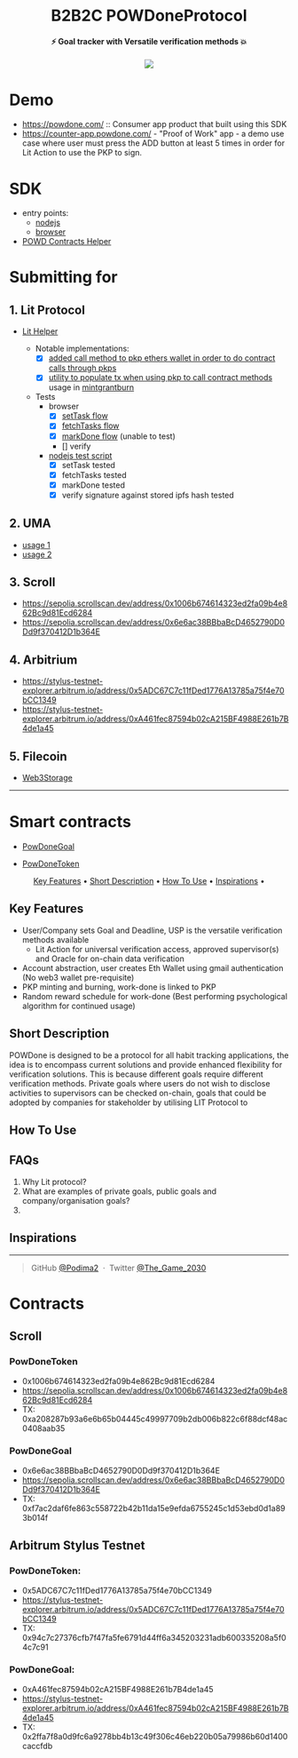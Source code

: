 <h1 align="center">
  <br>
  <img src="">
  <br>
  B2B2C POWDoneProtocol
  <br>
</h1>

<h4 align="center">⚡️ Goal tracker with Versatile verification methods 💥</h4>

<p align="center">
  <a href="https://twitter.com/The_Game_2030">
    <img src="https://img.shields.io/badge/Reach_Agustin-On_Twitter-Green">
  </a>
</p>

# Demo

- https://powdone.com/ :: Consumer app product that built using this SDK 
- https://counter-app.powdone.com/ - "Proof of Work" app - a demo use case where user must press the ADD button at least 5 times in order for Lit Action to use the PKP to sign. 

# SDK

- entry points:
  - [nodejs](https://github.com/Podima2/POWDoneProtocol/blob/master/src/index.node.ts)
  - [browser](https://github.com/Podima2/POWDoneProtocol/blob/master/src/index.browser.ts)
- [POWD Contracts Helper](https://github.com/Podima2/POWDoneProtocol/blob/master/src/helpers/contracts-helper.ts
)

# Submitting for

## 1. Lit Protocol
- [Lit Helper](https://github.com/Podima2/POWDoneProtocol/blob/master/src/helpers/lit-helper/lit-helper.ts)

  - Notable implementations:
    - [x] [added call method to pkp ethers wallet in order to do contract calls through pkps](https://github.com/Podima2/POWDoneProtocol/blob/fe8ac61e519dafad6776d9430a03225be6915fb2/services/3030-app/components/PowDoneWallet.tsx#L72)
    - [x] [utility to populate tx when using pkp to call contract methods](https://github.com/Podima2/POWDoneProtocol/blob/fe8ac61e519dafad6776d9430a03225be6915fb2/src/helpers/lit-helper/lit-helper.ts#L110) usage in [mintgrantburn](https://github.com/Podima2/POWDoneProtocol/blob/fe8ac61e519dafad6776d9430a03225be6915fb2/src/helpers/lit-helper/lit-helper.ts#L167)
  - Tests
    - browser
      - [x] [setTask flow](https://github.com/Podima2/POWDoneProtocol/blob/fe8ac61e519dafad6776d9430a03225be6915fb2/services/3030-app/app/page.tsx#L1074)
      - [x] [fetchTasks flow](https://github.com/Podima2/POWDoneProtocol/blob/fe8ac61e519dafad6776d9430a03225be6915fb2/services/3030-app/app/page.tsx#L369)
      - [x] [markDone flow](https://github.com/Podima2/POWDoneProtocol/blob/fe8ac61e519dafad6776d9430a03225be6915fb2/services/3030-app/app/page.tsx#L453-L460) (unable to test)
      - [] verify
    - [nodejs test script](https://github.com/Podima2/POWDoneProtocol/blob/master/src/actions.ts)
      - [x] setTask tested
      - [x] fetchTasks tested
      - [x] markDone tested 
      - [x] verify signature against stored ipfs hash tested
## 2. UMA
  - [usage 1](https://github.com/Podima2/POWDoneProtocol/blob/3d6a4b02871f2af626569e137c5b3cf94b33ff00/services/3033-smart-contracts/packages/hardhat/contracts/PowDoneGoal.sol#L168)
  - [usage 2](https://github.com/Podima2/POWDoneProtocol/blob/3d6a4b02871f2af626569e137c5b3cf94b33ff00/services/3033-smart-contracts/packages/hardhat/contracts/PowDoneGoal.sol#L251)
## 3. Scroll
  - https://sepolia.scrollscan.dev/address/0x1006b674614323ed2fa09b4e862Bc9d81Ecd6284
  - https://sepolia.scrollscan.dev/address/0x6e6ac38BBbaBcD4652790D0Dd9f370412D1b364E
## 4. Arbitrium
  - https://stylus-testnet-explorer.arbitrum.io/address/0x5ADC67C7c11fDed1776A13785a75f4e70bCC1349
  - https://stylus-testnet-explorer.arbitrum.io/address/0xA461fec87594b02cA215BF4988E261b7B4de1a45
## 5. Filecoin 
  - [Web3Storage](https://github.com/Podima2/POWDoneProtocol/blob/30547697cbefc8d64a52d7f92a5878bc847a3d93/src/helpers/storage-helper.ts#L14)
     
---

# Smart contracts

- [PowDoneGoal](https://github.com/Podima2/POWDoneProtocol/blob/master/services/3033-smart-contracts/packages/hardhat/contracts/PowDoneGoal.sol)

- [PowDoneToken](https://github.com/Podima2/POWDoneProtocol/blob/master/services/3033-smart-contracts/packages/hardhat/contracts/PowDoneToken.sol)


<p align="center">
  <a href="#key-features">Key Features</a> •
  <a href="#Short Description">Short Description</a> •
  <a href="#how-to-use">How To Use</a> •
  <a href="#Inspirations">Inspirations</a> •
</p>


## Key Features

* User/Company sets Goal and Deadline, USP is the versatile verification methods available
    - Lit Action for universal verification access, approved supervisor(s) and Oracle for on-chain data verification
* Account abstraction, user creates Eth Wallet using gmail authentication (No web3 wallet pre-requisite)
* PKP minting and burning, work-done is linked to PKP
* Random reward schedule for work-done (Best performing psychological algorithm for continued usage) 

## Short Description

POWDone is designed to be a protocol for all habit tracking applications, the idea is to encompass current solutions and provide enhanced flexibility for verification solutions. This is because different goals require different verification methods. Private goals where users do not wish to disclose activities to supervisors can be checked on-chain, goals that could be adopted by companies for stakeholder  by utilising LIT Protocol to 

## How To Use


## FAQs

1) Why Lit protocol?
2) What are examples of private goals, public goals and company/organisation goals?
3) 


## Inspirations



---

> GitHub [@Podima2](https://github.com/Podima2) &nbsp;&middot;&nbsp;
> Twitter [@The_Game_2030](https://twitter.com/The_Game_2030)

# Contracts

## Scroll

### PowDoneToken 
- 0x1006b674614323ed2fa09b4e862Bc9d81Ecd6284
- https://sepolia.scrollscan.dev/address/0x1006b674614323ed2fa09b4e862Bc9d81Ecd6284
- TX: 0xa208287b93a6e6b65b04445c49997709b2db006b822c6f88dcf48ac0408aab35

### PowDoneGoal
- 0x6e6ac38BBbaBcD4652790D0Dd9f370412D1b364E
- https://sepolia.scrollscan.dev/address/0x6e6ac38BBbaBcD4652790D0Dd9f370412D1b364E
- TX: 0xf7ac2daf6fe863c558722b42b11da15e9efda6755245c1d53ebd0d1a893b014f

## Arbitrum Stylus Testnet

### PowDoneToken: 
- 0x5ADC67C7c11fDed1776A13785a75f4e70bCC1349
- https://stylus-testnet-explorer.arbitrum.io/address/0x5ADC67C7c11fDed1776A13785a75f4e70bCC1349
- TX: 0x94c7c27376cfb7f47fa5fe6791d44ff6a345203231adb600335208a5f04c7c91

### PowDoneGoal:
- 0xA461fec87594b02cA215BF4988E261b7B4de1a45
- https://stylus-testnet-explorer.arbitrum.io/address/0xA461fec87594b02cA215BF4988E261b7B4de1a45
- TX: 0x2ffa7f8a0d9fc6a9278bb4b13c49f306c46eb220b05a79986b60d1400caccfdb
